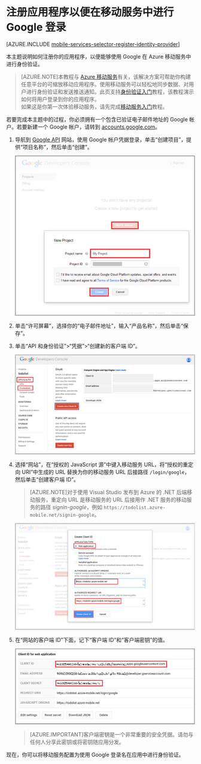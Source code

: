 <properties 
	pageTitle="注册以进行 Google 身份验证 - 移动服务" 
	description="了解如何注册你的应用程序，以便使用 Google 在 Azure 移动服务中进行身份验证。" 
	services="mobile-services" 
	documentationCenter="android" 
	authors="ggailey777" 
	manager="dwrede" 
	editor=""/>

<tags 
	ms.service="mobile-services" 
	ms.date="06/11/2015" 
	wacn.date="10/03/2015"/>

# 注册应用程序以便在移动服务中进行 Google 登录

[AZURE.INCLUDE [mobile-services-selector-register-identity-provider](../includes/mobile-services-selector-register-identity-provider.md)]

本主题说明如何注册你的应用程序，以便能够使用 Google 在 Azure 移动服务中进行身份验证。

>[AZURE.NOTE]本教程与 [Azure 移动服务](/home/features/identity/)有关，该解决方案可帮助你构建任意平台的可缩放移动应用程序。使用移动服务可以轻松地同步数据、对用户进行身份验证和发送推送通知。此页支持[身份验证入门](/documentation/articles/mobile-services-ios-get-started-users)教程，该教程演示如何将用户登录到你的应用程序。<br/>如果这是你第一次体验移动服务，请先完成[移动服务入门](/documentation/articles/mobile-services-ios-get-started)教程。

若要完成本主题中的过程，你必须拥有一个包含已验证电子邮件地址的 Google 帐户。若要新建一个 Google 帐户，请转到 <a href="http://go.microsoft.com/fwlink/p/?LinkId=268302" target="_blank">accounts.google.com</a>。

1. 导航到 <a href="http://go.microsoft.com/fwlink/p/?LinkId=268303" target="_blank">Google API</a> 网站，使用 Google 帐户凭据登录，单击“创建项目”，提供“项目名称”，然后单击“创建”。

   	![Google API 新项目](./media/mobile-services-how-to-register-google-authentication/mobile-services-google-new-project.png)

2. 单击“许可屏幕”，选择你的“电子邮件地址”，输入“产品名称”，然后单击“保存”。

3. 单击“API 和身份验证”>“凭据”>“创建新的客户端 ID”。

   	![创建新的客户端 ID](./media/mobile-services-how-to-register-google-authentication/mobile-services-google-create-client.png)

4. 选择“网站”，在“授权的 JavaScript 源”中键入移动服务 URL，将“授权的重定向 URI”中生成的 URL 替换为你的移动服务 URL 后接路径 `/login/google`，然后单击“创建客户端 ID”。

	>[AZURE.NOTE]对于使用 Visual Studio 发布到 Azure 的 .NET 后端移动服务，重定向 URL 是移动服务的 URL 后接用作 .NET 服务的移动服务的路径 _signin-google_，例如 `https://todolist.azure-mobile.net/signin-google`。

   	![](./media/mobile-services-how-to-register-google-authentication/mobile-services-google-create-client2.png)

5. 在“网站的客户端 ID”下面，记下“客户端 ID”和“客户端密钥”的值。

   	![客户端凭据](./media/mobile-services-how-to-register-google-authentication/mobile-services-google-create-client3.png)

    >[AZURE.IMPORTANT]客户端密钥是一个非常重要的安全凭据。请勿与任何人分享此密钥或将密钥随应用分发。

现在，你可以将移动服务配置为使用 Google 登录名在应用中进行身份验证。

<!-- Anchors. -->

<!-- Images. -->

<!-- URLs. -->

[Google API]: http://go.microsoft.com/fwlink/p/?LinkId=268303
[身份验证入门]: /documentation/articles/mobile-services-windows-store-dotnet-get-started-users
[Azure 管理门户]: https://manage.windowsazure.cn/
<!---HONumber=71-->
